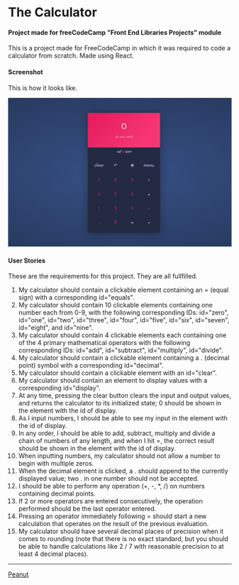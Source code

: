 # The Calculator
#### Project made for freeCodeCamp "Front End Libraries Projects" module

This is a project made for FreeCodeCamp in which it was required to code a calculator from scratch. Made using React.

#### Screenshot

This is how it looks like.

![Screenshot](Screenshot.png "Screenshot")

#### User Stories

These are the requirements for this project. They are all fullfilled.

1. My calculator should contain a clickable element containing an = (equal sign) with a corresponding id="equals".
2. My calculator should contain 10 clickable elements containing one number each from 0-9, with the following corresponding IDs: id="zero", id="one", id="two", id="three", id="four", id="five", id="six", id="seven", id="eight", and id="nine".
3. My calculator should contain 4 clickable elements each containing one of the 4 primary mathematical operators with the following corresponding IDs: id="add", id="subtract", id="multiply", id="divide".
4. My calculator should contain a clickable element containing a . (decimal point) symbol with a corresponding id="decimal".
5. My calculator should contain a clickable element with an id="clear".
6. My calculator should contain an element to display values with a corresponding id="display".
7. At any time, pressing the clear button clears the input and output values, and returns the calculator to its initialized state; 0 should be shown in the element with the id of display.
8. As I input numbers, I should be able to see my input in the element with the id of display.
9. In any order, I should be able to add, subtract, multiply and divide a chain of numbers of any length, and when I hit =, the correct result should be shown in the element with the id of display.
10. When inputting numbers, my calculator should not allow a number to begin with multiple zeros.
11. When the decimal element is clicked, a . should append to the currently displayed value; two . in one number should not be accepted.
12. I should be able to perform any operation (+, -, *, /) on numbers containing decimal points.
13. If 2 or more operators are entered consecutively, the operation performed should be the last operator entered.
14. Pressing an operator immediately following = should start a new calculation that operates on the result of the previous evaluation.
15. My calculator should have several decimal places of precision when it comes to rounding (note that there is no exact standard, but you should be able to handle calculations like 2 / 7 with reasonable precision to at least 4 decimal places).

---

[Peanut](https://github.com/PeanutCoffee)
